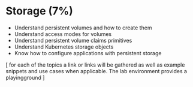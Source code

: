 # Storage (7%)
- Understand persistent volumes and how to create them
- Understand access modes for volumes
- Understand persistent volume claims primitives
- Understand Kubernetes storage objects
- Know how to configure applications with persistent storage


[
for each of the topics a link or links will be gathered as well as example snippets and use cases when applicable.
The lab environment provides a playingground
]